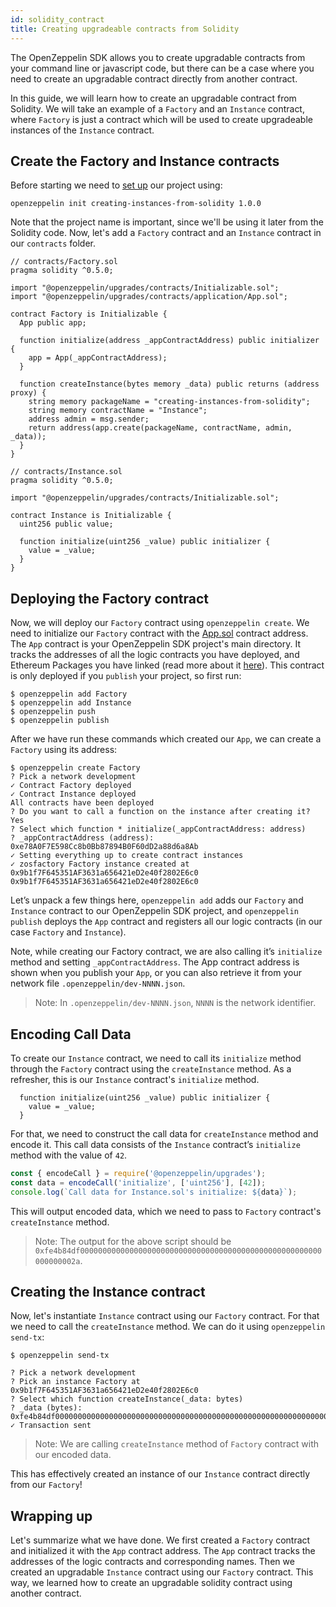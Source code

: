 ```yaml
---
id: solidity_contract
title: Creating upgradeable contracts from Solidity
---
```


The OpenZeppelin SDK allows you to create upgradable contracts from your command line or javascript code, but there can be a case where you need to create an upgradable contract directly from another contract.

In this guide, we will learn how to create an upgradable contract from Solidity. We will take an example of a `Factory` and an `Instance` contract, where `Factory` is just a contract which will be used to create upgradeable instances of the `Instance` contract. 

## Create the Factory and Instance contracts

Before starting we need to [set up](first#setting-up-your-project) our project using:

```console
openzeppelin init creating-instances-from-solidity 1.0.0
```

Note that the project name is important, since we'll be using it later from the Solidity code. Now, let's add a `Factory` contract and an `Instance` contract in our `contracts` folder. 

<!-- TODO: Add an event so the creation address is exposed -->

```solidity
// contracts/Factory.sol
pragma solidity ^0.5.0;

import "@openzeppelin/upgrades/contracts/Initializable.sol";
import "@openzeppelin/upgrades/contracts/application/App.sol";

contract Factory is Initializable {
  App public app;
  
  function initialize(address _appContractAddress) public initializer {
    app = App(_appContractAddress);
  }

  function createInstance(bytes memory _data) public returns (address proxy) {
    string memory packageName = "creating-instances-from-solidity";
    string memory contractName = "Instance";
    address admin = msg.sender;
    return address(app.create(packageName, contractName, admin, _data));
  }
}
```

```solidity
// contracts/Instance.sol
pragma solidity ^0.5.0;

import "@openzeppelin/upgrades/contracts/Initializable.sol";

contract Instance is Initializable {
  uint256 public value;
  
  function initialize(uint256 _value) public initializer {
    value = _value;
  }
}
```

## Deploying the Factory contract

Now, we will deploy our `Factory` contract using `openzeppelin create`. We need to initialize our `Factory` contract with the [App.sol](https://docs.zeppelinos.org/docs/architecture.html#appsol-https-githubcom-zeppelinos-zos-blob-v200-packages-lib-contracts-application-appsol) contract address. The `App` contract is your OpenZeppelin SDK project's main directory. It tracks the addresses of all the logic contracts you have deployed, and Ethereum Packages you have linked (read more about it [here](https://docs.zeppelinos.org/docs/architecture.html)). This contract is only deployed if you `publish` your project, so first run:

```console
$ openzeppelin add Factory
$ openzeppelin add Instance
$ openzeppelin push
$ openzeppelin publish
```

After we have run these commands which created our `App`, we can create a `Factory` using its address:

```
$ openzeppelin create Factory
? Pick a network development
✓ Contract Factory deployed
✓ Contract Instance deployed
All contracts have been deployed
? Do you want to call a function on the instance after creating it? Yes
? Select which function * initialize(_appContractAddress: address)
? _appContractAddress (address): 0xe78A0F7E598Cc8b0Bb87894B0F60dD2a88d6a8Ab
✓ Setting everything up to create contract instances
✓ zosfactory Factory instance created at 0x9b1f7F645351AF3631a656421eD2e40f2802E6c0
0x9b1f7F645351AF3631a656421eD2e40f2802E6c0
```

Let’s unpack a few things here, `openzeppelin add` adds our `Factory` and `Instance` contract to our OpenZeppelin SDK project, and `openzeppelin publish` deploys the `App` contract and registers all our logic contracts (in our case `Factory` and `Instance`).

Note, while creating our Factory contract, we are also calling it’s `initialize` method and setting `_appContractAddress`. The App contract address is shown when you publish your `App`, or you can also retrieve it from your network file `.openzeppelin/dev-NNNN.json`.

> Note: In `.openzeppelin/dev-NNNN.json`, `NNNN` is the network identifier.

## Encoding Call Data

To create our `Instance` contract, we need to call its `initialize` method through the `Factory` contract using the `createInstance` method. As a refresher, this is our `Instance` contract's `initialize` method.

```solidity
  function initialize(uint256 _value) public initializer {
    value = _value;
  }
```

For that, we need to construct the call data for `createInstance` method and encode it. This call data consists of the `Instance` contract’s `initialize` method with the value of `42`. 

```javascript
const { encodeCall } = require('@openzeppelin/upgrades');
const data = encodeCall('initialize', ['uint256'], [42]);
console.log(`Call data for Instance.sol's initialize: ${data}`);
```

This will output encoded data, which we need to pass to `Factory` contract's `createInstance` method.

> Note: The output for the above script should be `0xfe4b84df000000000000000000000000000000000000000000000000000000000000002a`.

## Creating the Instance contract

Now, let's instantiate `Instance` contract using our `Factory` contract. For that we need to call the `createInstance` method. We can do it using `openzeppelin send-tx`:

```console 
$ openzeppelin send-tx  

? Pick a network development
? Pick an instance Factory at 0x9b1f7F645351AF3631a656421eD2e40f2802E6c0
? Select which function createInstance(_data: bytes)
? _data (bytes): 0xfe4b84df000000000000000000000000000000000000000000000000000000000000002a
✓ Transaction sent
```    

> Note: We are calling `createInstance` method of `Factory` contract with our encoded data. 

This has effectively created an instance of our `Instance` contract directly from our `Factory`!

<!-- TODO: Showcase how to upgrade the instance. Note that upgrade via the CLI won't work since the Instance is not registered in the network json file (as it was created outside the CLI). -->

## Wrapping up

Let's summarize what we have done. We first created a `Factory` contract and initialized it with the `App` contract address. The `App` contract tracks the addresses of the logic contracts and corresponding names. Then we created an upgradable `Instance` contract using our `Factory` contract. This way, we learned how to create an upgradable solidity contract using another contract. 



